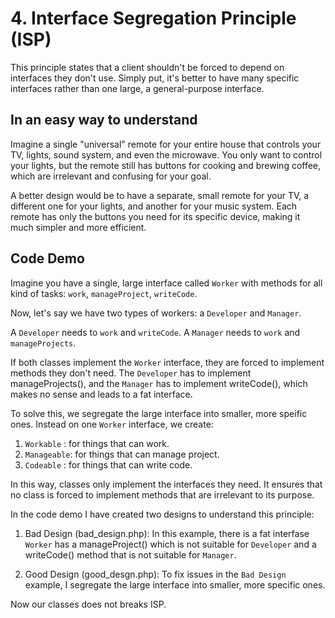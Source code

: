 # 4. Interface Segregation Principle (ISP)
This principle states that a client shouldn't be forced to depend on interfaces they don't use. Simply put, it's better to have many specific interfaces rather than one large, a general-purpose interface.


## In an easy way to understand
Imagine a single "universal" remote for your entire house that controls your TV, lights, sound system, and even the microwave. You only want to control your lights, but the remote still has buttons for cooking and brewing coffee, which are irrelevant and confusing for your goal.

A better design would be to have a separate, small remote for your TV, a different one for your lights, and another for your music system. Each remote has only the buttons you need for its specific device, making it much simpler and more efficient.



## Code Demo
Imagine you have a single, large interface called `Worker` with methods for all kind of tasks: `work`, `manageProject`, `writeCode`. 

Now, let's say we have two types of workers: a `Developer` and `Manager`. 

A `Developer` needs to `work` and `writeCode`. A `Manager` needs to `work` and `manageProjects`.

If both classes implement the `Worker` interface, they are forced to implement methods they don't need. The `Developer` has to implement manageProjects(), and the `Manager` has to implement writeCode(), which makes no sense and leads to a fat interface.

To solve this, we segregate the large interface into smaller, more speific ones. Instead on one `Worker` interface, we create:

1. `Workable`  : for things that can work.
2. `Manageable`: for things that can manage project.
3. `Codeable`  : for things that can write code.
 
 In this way, classes only implement the interfaces they need. It ensures that no class is forced 
 to implement methods that are irrelevant to its purpose.

In the code demo I have created two designs to understand this principle:

1. Bad Design (bad_design.php): In this example, there is a fat interfase `Worker` has a manageProject() which is not suitable for `Developer` and a writeCode() method that is not suitable for `Manager`.

2. Good Design (good_desgn.php): To fix issues in the `Bad Design` example, I segregate the large interface into smaller, more specific ones. 

Now our classes does not breaks ISP.
